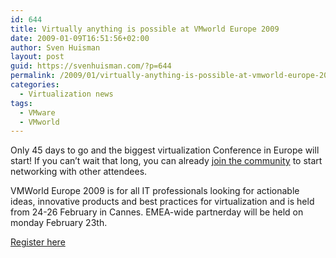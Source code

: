 ```yaml
---
id: 644
title: Virtually anything is possible at VMworld Europe 2009
date: 2009-01-09T16:51:56+02:00
author: Sven Huisman
layout: post
guid: https://svenhuisman.com/?p=644
permalink: /2009/01/virtually-anything-is-possible-at-vmworld-europe-2009/
categories:
  - Virtualization news
tags:
  - VMware
  - VMworld
---
```

Only 45 days to go and the biggest virtualization Conference in Europe will start! If you can&#8217;t wait that long, you can already <a title="VMWorld Europe 2009" href="https://www.vmworld.com/community/conferences/europe2009/networking/" target="_blank">join the community</a> to start networking with other attendees.

VMWorld Europe 2009 is for all IT professionals looking for actionable ideas, innovative products and best practices for virtualization and is held from 24-26 February in Cannes. EMEA-wide partnerday will be held on monday February 23th.

<a title="Register for VMWorld Europe 2009" href="https://www.vmworld.com/community/conferences/europe2009/registration/" target="_blank">Register here</a>